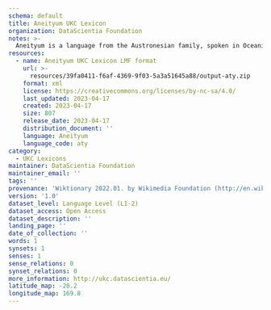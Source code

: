 ```yaml
---
schema: default
title: Aneityum UKC Lexicon
organization: DataScientia Foundation
notes: >-
  Aneityum is a language from the Austronesian family, spoken in Oceania. The UKC Lexicon of Aneityum is represented as a lexico-semantic network. It consists of words, word senses, synsets, as well as sense-level and synset-level relationships.
resources:
  - name: Aneityum UKC Lexicon LMF format
    url: >-
      resources/39fa0411-f6af-4369-9f03-5a3a51645a88/output-aty.zip
    format: xml
    license: https://creativecommons.org/licenses/by-nc-sa/4.0/
    last_updated: 2023-04-17
    created: 2023-04-17
    size: 807
    release_date: 2023-04-17
    distribution_document: ''
    language: Aneityum
    language_code: aty
category:
  - UKC Lexicons
maintainer: DataScientia Foundation
maintainer_email: ''
tags: ''
provenance: 'Wiktionary 2022.01. by Wikimedia Foundation (http://en.wiktionary.org); Princeton WordNet 2.1 by Princeton University (https://wordnet.princeton.edu)'
version: '1.0'
dataset_level: Language Level (L1-2)
dataset_access: Open Access
dataset_description: ''
landing_page: ''
date_of_collection: ''
words: 1
synsets: 1
senses: 1
sense_relations: 0
synset_relations: 0
more_information: http://ukc.datascientia.eu/
latitude_map: -20.2
longitude_map: 169.8
---
```

